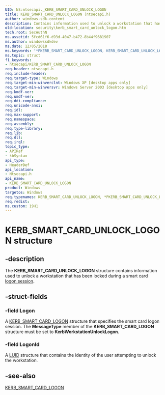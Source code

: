 ```yaml
---
UID: NS:ntsecapi._KERB_SMART_CARD_UNLOCK_LOGON
title: KERB_SMART_CARD_UNLOCK_LOGON (ntsecapi.h)
author: windows-sdk-content
description: Contains information used to unlock a workstation that has been locked during a smart card logon session.
old-location: security\kerb_smart_card_unlock_logon.htm
tech.root: SecAuthN
ms.assetid: 5fcd61f6-d93d-4047-b472-8b44f9681907
ms.author: windowssdkdev
ms.date: 12/05/2018
ms.keywords: '*PKERB_SMART_CARD_UNLOCK_LOGON, KERB_SMART_CARD_UNLOCK_LOGON, KERB_SMART_CARD_UNLOCK_LOGON structure [Security], PKERB_SMART_CARD_UNLOCK_LOGON, PKERB_SMART_CARD_UNLOCK_LOGON structure pointer [Security], ntsecapi/KERB_SMART_CARD_UNLOCK_LOGON, ntsecapi/PKERB_SMART_CARD_UNLOCK_LOGON, security.kerb_smart_card_unlock_logon'
ms.topic: struct
f1_keywords:
- ntsecapi/KERB_SMART_CARD_UNLOCK_LOGON
req.header: ntsecapi.h
req.include-header: 
req.target-type: Windows
req.target-min-winverclnt: Windows XP [desktop apps only]
req.target-min-winversvr: Windows Server 2003 [desktop apps only]
req.kmdf-ver: 
req.umdf-ver: 
req.ddi-compliance: 
req.unicode-ansi: 
req.idl: 
req.max-support: 
req.namespace: 
req.assembly: 
req.type-library: 
req.lib: 
req.dll: 
req.irql: 
topic_type:
- APIRef
- kbSyntax
api_type:
- HeaderDef
api_location:
- Ntsecapi.h
api_name:
- KERB_SMART_CARD_UNLOCK_LOGON
product: Windows
targetos: Windows
req.typenames: KERB_SMART_CARD_UNLOCK_LOGON, *PKERB_SMART_CARD_UNLOCK_LOGON
req.redist: 
ms.custom: 19H1
---
```


# KERB_SMART_CARD_UNLOCK_LOGON structure


## -description


The <b>KERB_SMART_CARD_UNLOCK_LOGON</b> structure contains information used to unlock a workstation that has been locked during a smart card <a href="https://docs.microsoft.com/windows/desktop/SecGloss/l-gly">logon session</a>.


## -struct-fields




### -field Logon

A <a href="https://docs.microsoft.com/windows/desktop/api/ntsecapi/ns-ntsecapi-kerb_smart_card_logon">KERB_SMART_CARD_LOGON</a> structure that specifies the smart card logon session. The <b>MessageType</b> member of the <b>KERB_SMART_CARD_LOGON</b> structure must be set to <b>KerbWorkstationUnlockLogon</b>.


### -field LogonId

A <a href="https://docs.microsoft.com/windows/desktop/api/winnt/ns-winnt-luid">LUID</a> structure that contains the identity of the user attempting to unlock the workstation.


## -see-also




<a href="https://docs.microsoft.com/windows/desktop/api/ntsecapi/ns-ntsecapi-kerb_smart_card_logon">KERB_SMART_CARD_LOGON</a>
 

 

